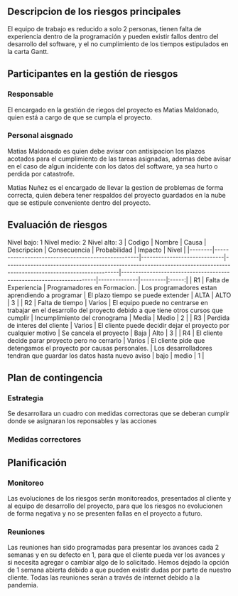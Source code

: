 ## Descripcion de los riesgos principalesEl equipo de trabajo es reducido a solo 2 personas, tienen falta de experiencia dentro de la programación y pueden existir fallos dentro del desarrollo del software, y el no cumplimiento de los tiempos estipulados en la carta Gantt.## Participantes en la gestión de riesgos ### ResponsableEl encargado  en la gestión de riegos del proyecto es Matias Maldonado, quien está a cargo de que se cumpla el proyecto.### Personal aisgnadoMatias Maldonado es quien debe avisar con antisipacion los plazos acotados para el cumplimiento de las tareas asignadas, ademas debe avisar en el caso de algun incidente con los datos del software, ya sea hurto o perdida porcatastrofe.Matias Nuñez es el encargado de llevar la gestion de problemas de forma correcta, quien debera tener respaldos del proyecto guardados en la nube que se estipule conveniente dentro del proyecto.## Evaluación de riesgos Nivel bajo: 1Nivel medio: 2Nivel alto: 3| Codigo | Nombre                                            | Causa                       | Descripcion                                                                                                          | Consecuencia                                                        | Probabilidad | Impacto | Nivel ||--------|---------------------------------------------------|-----------------------------|----------------------------------------------------------------------------------------------------------------------|---------------------------------------------------------------------|--------------|---------|:-----:||   R1   |                Falta de Experiencia               | Programadores en Formacion. |                                   Los programadores estan aprendiendo a programar                                    |                  El plazo tiempo se puede extender                  |     ALTA     |   ALTO  |   3   ||   R2   |                  Falta de tiempo                  |            Varios           | El equipo puede no centrarse  en trabajar en el desarrollo  del proyecto debido a que tiene otros cursos que cumplir |                    Incumplimiento del cronograma                    |     Media    |  Medio  |   2   ||   R3   |           Perdida de interes del cliente          |            Varios           |                            El cliente puede decidir dejar el proyecto por cualquier motivo                           |                        Se cancela el proyecto                       |     Baja     |   Alto  |   3   ||   R4   | El cliente decide parar proyecto pero no cerrarlo |            Varios           |                           El cliente pide que detengamos el proyecto por causas personales.                          | Los desarrolladores tendran que guardar los datos hasta nuevo aviso |     bajo     |  medio  |   1   |## Plan de contingencia ### Estrategia Se desarrollara un cuadro con medidas correctoras que se deberan cumplir donde se asignaran los reponsables y las acciones### Medidas correctores## Planificación ### MonitoreoLas evoluciones de los riesgos serán monitoreados, presentados al cliente y al equipo de desarrollo del proyecto, para que los riesgos no evolucionen de forma negativa y no se presenten fallas en el proyecto afuturo.### ReunionesLas reuniones han sido programadas para presentar los avances cada 2 semanas y en su defecto en 1, para que el cliente pueda ver los avances y si necesita agregar o cambiar algo de lo solicitado. Hemos dejado la opción de 1 semana abierta debido a que pueden existir dudas por parte de nuestro cliente.Todas las reuniones serán a través de internet debido a la pandemia.